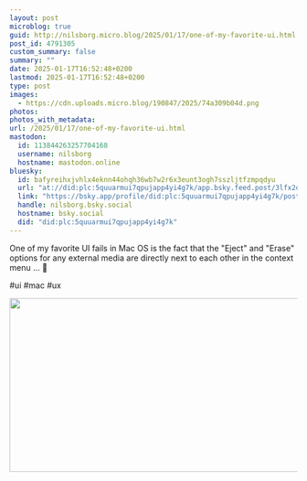 ```yaml
---
layout: post
microblog: true
guid: http://nilsborg.micro.blog/2025/01/17/one-of-my-favorite-ui.html
post_id: 4791305
custom_summary: false
summary: ""
date: 2025-01-17T16:52:48+0200
lastmod: 2025-01-17T16:52:48+0200
type: post
images:
  - https://cdn.uploads.micro.blog/190847/2025/74a309b04d.png
photos:
photos_with_metadata:
url: /2025/01/17/one-of-my-favorite-ui.html
mastodon:
  id: 113844263257704168
  username: nilsborg
  hostname: mastodon.online
bluesky:
  id: bafyreihxjvhlx4eknn44ohqh36wb7w2r6x3eunt3ogh7sszljtfzmpqdyu
  url: "at://did:plc:5quuarmui7qpujapp4yi4g7k/app.bsky.feed.post/3lfx2dahbmc2u"
  link: "https://bsky.app/profile/did:plc:5quuarmui7qpujapp4yi4g7k/post/3lfx2dahbmc2u"
  handle: nilsborg.bsky.social
  hostname: bsky.social
  did: "did:plc:5quuarmui7qpujapp4yi4g7k"
---
```


One of my favorite UI fails in Mac OS is the fact that the "Eject" and "Erase" options for any external media are directly next to each other in the context menu … 🫠

#ui #mac #ux

<img src="images/2025/74a309b04d.png" width="574" height="304" alt="">
